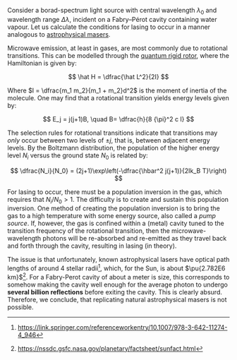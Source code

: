 Consider a borad-spectrum light source with central wavelength $\lambda_0$ and wavelength range $\Delta \lambda$, incident on a Fabry–Pérot cavity containing water vapour. Let us calculate the conditions for lasing to occur in a manner analogous to [astrophysical masers](https://link.springer.com/referenceworkentry/10.1007/978-3-642-11274-4_946).

Microwave emission, at least in gases, are most commonly due to rotational transitions. This can be modelled through the [quantum rigid rotor](https://en.wikipedia.org/wiki/Rigid_rotor#Quantum_mechanical_linear_rigid_rotor), where the Hamiltonian is given by:

$$
\hat H = \dfrac{\hat L^2}{2I}
$$

Where $I = \dfrac{m_1 m_2}{m_1 + m_2}d^2$ is the moment of inertia of the molecule. One may find that a rotational transition yields energy levels given by:

$$
E_j = j(j+1)B, \quad B= \dfrac{h}{8 {\pi}^2 c I}
$$

The selection rules for rotational transitions indicate that transitions may _only_ occur between two levels of $\pm j$, that is, between adjacent energy levels. By the Boltzmann distribution, the population of the higher energy level $N_i$ versus the ground state $N_0$ is related by:

$$
\dfrac{N_i}{N_0} = (2j+1)\exp\left(-\dfrac{\hbar^2 j(j+1)}{2Ik_B T}\right)
$$

For lasing to occur, there must be a population inversion in the gas, which requires that $N_i/N_0 > 1$. The difficulty is to create and sustain this population inversion. One method of creating the population inversion is to bring the gas to a high temperature with some energy source, also called a _pump source_. If, however, the gas is confined within a (metal) cavity tuned to the transition frequency of the rotational transition, then the microwave-wavelength photons will be re-absorbed and re-emitted as they travel back and forth through the cavity, resulting in lasing (in theory).

The issue is that unfortunately, known astrophysical lasers have optical path lengths of around 4 stellar radii[^1], which, for the Sun, is about $\pu{2.782E6 km}$[^2]. For a Fabry-Perot cavity of about a meter is size, this corresponds to somehow making the cavity well enough for the average photon to undergo **several billion reflections** before exiting the cavity. This is clearly absurd. Therefore, we conclude, that replicating natural astrophysical masers is not possible.

[^1]: https://link.springer.com/referenceworkentry/10.1007/978-3-642-11274-4_946
[^2]: https://nssdc.gsfc.nasa.gov/planetary/factsheet/sunfact.html